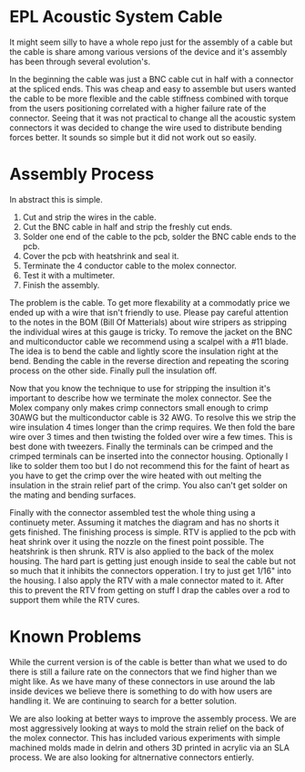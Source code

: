 EPL Acoustic System Cable
===================================

It might seem silly to have a whole repo just for the assembly of a cable but the cable is share among various versions of the device and it's assembly has been through several evolution's.

In the beginning the cable was just a BNC cable cut in half with a connector at the spliced ends. This was cheap and easy to assemble but users wanted the cable to be more flexible and the cable stiffness combined with torque from the users positioning correlated with a higher failure rate of the connector. Seeing that it was not practical to change all the acoustic system connectors it was decided to change the wire used to distribute bending forces better. It sounds so simple but it did not work out so easily. 

Assembly Process
===================================

In abstract this is simple.
1. Cut and strip the wires in the cable.
2. Cut the BNC cable in half and strip the freshly cut ends.
3. Solder one end of the cable to the pcb, solder the BNC cable ends to the pcb.
4. Cover the pcb with heatshrink and seal it.
5. Terminate the 4 conductor cable to the molex connector.
6. Test it with a multimeter.
7. Finish the assembly.

The problem is the cable. To get more flexability at a commodatly price we ended up with a wire that isn't friendly to use. Please pay careful attention to the notes in the BOM (Bill Of Matterials) about wire stripers as stripping the individual wires at this gauge is tricky. To remove the jacket on the BNC and multiconductor cable we recommend using a scalpel with a #11 blade. The idea is to bend the cable and lightly score the insulation right at the bend. Bending the cable in the reverse direction and repeating the scoring process on the other side. Finally pull the insulation off. 

Now that you know the technique to use for stripping the insultion it's important to describe how we terminate the molex connector. See the Molex company only makes crimp connectors small enough to crimp 30AWG but the multiconductor cable is 32 AWG. To resolve this we strip the wire insulation 4 times longer than the crimp requires. We then fold the bare wire over 3 times and then twisting the folded over wire a few times. This is best done with tweezers. Finally the terminals can be crimped and the crimped terminals can be inserted into the connector housing. Optionally I like to solder them too but I do not recommend this for the faint of heart as you have to get the crimp over the wire heated with out melting the insulation in the strain relief part of the crimp. You also can't get solder on the mating and bending surfaces.

Finally with the connector assembled test the whole thing using a continuety meter. Assuming it matches the diagram and has no shorts it gets finished. The finishing process is simple. RTV is applied to the pcb with heat shrink over it using the nozzle on the finest point possible. The heatshrink is then shrunk. RTV is also applied to the back of the molex housing. The hard part is getting just enough inside to seal the cable but not so much that it inhibits the connectors opperation. I try to just get 1/16" into the housing. I also apply the RTV with a male connector mated to it. After this to prevent the RTV from getting on stuff I drap the cables over a rod to support them while the RTV cures.

Known Problems
===================================

While the current version is of the cable is better than what we used to do there is still a failure rate on the connectors that we find higher than we might like. As we have many of these connectors in use around the lab inside devices we believe there is something to do with how users are handling it. We are continuing to search for a better solution.

We are also looking at better ways to improve the assembly process. We are most aggressively looking at ways to mold the strain relief on the back of the molex connector. This has included various experiments with simple machined molds made in delrin and others 3D printed in acrylic via an SLA process. We are also looking for altnernative connectors entierly.

